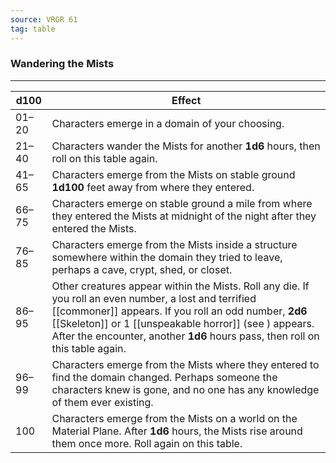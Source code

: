 ```yaml
---
source: VRGR 61
tag: table
---
```


### Wandering the Mists
---
|d100|Effect|
|----|------------|
|01–20|Characters emerge in a domain of your choosing.|
|21–40|Characters wander the Mists for another **1d6** hours, then roll on this table again.|
|41–65|Characters emerge from the Mists on stable ground **1d100** feet away from where they entered.|
|66–75|Characters emerge on stable ground a mile from where they entered the Mists at midnight of the night after they entered the Mists.|
|76–85|Characters emerge from the Mists inside a structure somewhere within the domain they tried to leave, perhaps a cave, crypt, shed, or closet.|
|86–95|Other creatures appear within the Mists. Roll any die. If you roll an even number, a lost and terrified [[commoner]] appears. If you roll an odd number, **2d6** [[Skeleton]] or 1 [[unspeakable horror]] (see ) appears. After the encounter, another **1d6** hours pass, then roll on this table again.|
|96–99|Characters emerge from the Mists where they entered to find the domain changed. Perhaps someone the characters knew is gone, and no one has any knowledge of them ever existing.|
|100|Characters emerge from the Mists on a world on the Material Plane. After **1d6** hours, the Mists rise around them once more. Roll again on this table.|
